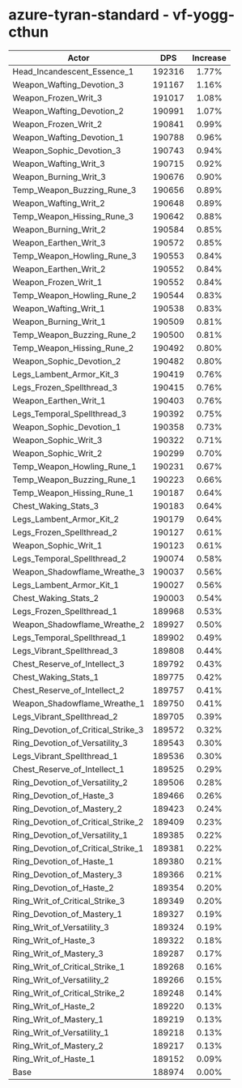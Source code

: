 # azure-tyran-standard - vf-yogg-cthun
| Actor | DPS | Increase |
|---|:---:|:---:|
|Head_Incandescent_Essence_1|192316|1.77%|
|Weapon_Wafting_Devotion_3|191167|1.16%|
|Weapon_Frozen_Writ_3|191017|1.08%|
|Weapon_Wafting_Devotion_2|190991|1.07%|
|Weapon_Frozen_Writ_2|190841|0.99%|
|Weapon_Wafting_Devotion_1|190788|0.96%|
|Weapon_Sophic_Devotion_3|190743|0.94%|
|Weapon_Wafting_Writ_3|190715|0.92%|
|Weapon_Burning_Writ_3|190676|0.90%|
|Temp_Weapon_Buzzing_Rune_3|190656|0.89%|
|Weapon_Wafting_Writ_2|190648|0.89%|
|Temp_Weapon_Hissing_Rune_3|190642|0.88%|
|Weapon_Burning_Writ_2|190584|0.85%|
|Weapon_Earthen_Writ_3|190572|0.85%|
|Temp_Weapon_Howling_Rune_3|190553|0.84%|
|Weapon_Earthen_Writ_2|190552|0.84%|
|Weapon_Frozen_Writ_1|190552|0.84%|
|Temp_Weapon_Howling_Rune_2|190544|0.83%|
|Weapon_Wafting_Writ_1|190538|0.83%|
|Weapon_Burning_Writ_1|190509|0.81%|
|Temp_Weapon_Buzzing_Rune_2|190500|0.81%|
|Temp_Weapon_Hissing_Rune_2|190492|0.80%|
|Weapon_Sophic_Devotion_2|190482|0.80%|
|Legs_Lambent_Armor_Kit_3|190419|0.76%|
|Legs_Frozen_Spellthread_3|190415|0.76%|
|Weapon_Earthen_Writ_1|190403|0.76%|
|Legs_Temporal_Spellthread_3|190392|0.75%|
|Weapon_Sophic_Devotion_1|190358|0.73%|
|Weapon_Sophic_Writ_3|190322|0.71%|
|Weapon_Sophic_Writ_2|190299|0.70%|
|Temp_Weapon_Howling_Rune_1|190231|0.67%|
|Temp_Weapon_Buzzing_Rune_1|190223|0.66%|
|Temp_Weapon_Hissing_Rune_1|190187|0.64%|
|Chest_Waking_Stats_3|190183|0.64%|
|Legs_Lambent_Armor_Kit_2|190179|0.64%|
|Legs_Frozen_Spellthread_2|190127|0.61%|
|Weapon_Sophic_Writ_1|190123|0.61%|
|Legs_Temporal_Spellthread_2|190074|0.58%|
|Weapon_Shadowflame_Wreathe_3|190037|0.56%|
|Legs_Lambent_Armor_Kit_1|190027|0.56%|
|Chest_Waking_Stats_2|190003|0.54%|
|Legs_Frozen_Spellthread_1|189968|0.53%|
|Weapon_Shadowflame_Wreathe_2|189927|0.50%|
|Legs_Temporal_Spellthread_1|189902|0.49%|
|Legs_Vibrant_Spellthread_3|189808|0.44%|
|Chest_Reserve_of_Intellect_3|189792|0.43%|
|Chest_Waking_Stats_1|189775|0.42%|
|Chest_Reserve_of_Intellect_2|189757|0.41%|
|Weapon_Shadowflame_Wreathe_1|189750|0.41%|
|Legs_Vibrant_Spellthread_2|189705|0.39%|
|Ring_Devotion_of_Critical_Strike_3|189572|0.32%|
|Ring_Devotion_of_Versatility_3|189543|0.30%|
|Legs_Vibrant_Spellthread_1|189536|0.30%|
|Chest_Reserve_of_Intellect_1|189525|0.29%|
|Ring_Devotion_of_Versatility_2|189506|0.28%|
|Ring_Devotion_of_Haste_3|189466|0.26%|
|Ring_Devotion_of_Mastery_2|189423|0.24%|
|Ring_Devotion_of_Critical_Strike_2|189409|0.23%|
|Ring_Devotion_of_Versatility_1|189385|0.22%|
|Ring_Devotion_of_Critical_Strike_1|189381|0.22%|
|Ring_Devotion_of_Haste_1|189380|0.21%|
|Ring_Devotion_of_Mastery_3|189366|0.21%|
|Ring_Devotion_of_Haste_2|189354|0.20%|
|Ring_Writ_of_Critical_Strike_3|189349|0.20%|
|Ring_Devotion_of_Mastery_1|189327|0.19%|
|Ring_Writ_of_Versatility_3|189324|0.19%|
|Ring_Writ_of_Haste_3|189322|0.18%|
|Ring_Writ_of_Mastery_3|189287|0.17%|
|Ring_Writ_of_Critical_Strike_1|189268|0.16%|
|Ring_Writ_of_Versatility_2|189266|0.15%|
|Ring_Writ_of_Critical_Strike_2|189248|0.14%|
|Ring_Writ_of_Haste_2|189220|0.13%|
|Ring_Writ_of_Mastery_1|189219|0.13%|
|Ring_Writ_of_Versatility_1|189218|0.13%|
|Ring_Writ_of_Mastery_2|189217|0.13%|
|Ring_Writ_of_Haste_1|189152|0.09%|
|Base|188974|0.00%|
